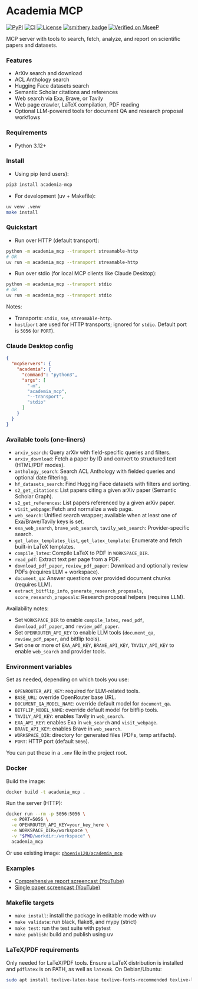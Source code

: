 # Academia MCP

[![PyPI](https://img.shields.io/pypi/v/academia-mcp?label=PyPI%20package)](https://pypi.org/project/academia-mcp/)
[![CI](https://github.com/IlyaGusev/academia_mcp/actions/workflows/python.yml/badge.svg)](https://github.com/IlyaGusev/academia_mcp/actions/workflows/python.yml)
[![License](https://img.shields.io/github/license/IlyaGusev/academia_mcp)](LICENSE)
[![smithery badge](https://smithery.ai/badge/@IlyaGusev/academia_mcp)](https://smithery.ai/server/@IlyaGusev/academia_mcp)
[![Verified on MseeP](https://mseep.ai/badge.svg)](https://mseep.ai/app/e818878b-c3a6-4b3d-a5b4-e54dcd1f1fed)

MCP server with tools to search, fetch, analyze, and report on scientific papers and datasets.

### Features
- ArXiv search and download
- ACL Anthology search
- Hugging Face datasets search
- Semantic Scholar citations and references
- Web search via Exa, Brave, or Tavily
- Web page crawler, LaTeX compilation, PDF reading
- Optional LLM-powered tools for document QA and research proposal workflows

### Requirements
- Python 3.12+

### Install
- Using pip (end users):
```bash
pip3 install academia-mcp
```

- For development (uv + Makefile):
```bash
uv venv .venv
make install
```

### Quickstart
- Run over HTTP (default transport):
```bash
python -m academia_mcp --transport streamable-http
# OR
uv run -m academia_mcp --transport streamable-http
```

- Run over stdio (for local MCP clients like Claude Desktop):
```bash
python -m academia_mcp --transport stdio
# OR
uv run -m academia_mcp --transport stdio
```

Notes:
- Transports: `stdio`, `sse`, `streamable-http`.
- `host`/`port` are used for HTTP transports; ignored for `stdio`. Default port is `5056` (or `PORT`).

### Claude Desktop config
```json
{
  "mcpServers": {
    "academia": {
      "command": "python3",
      "args": [
        "-m",
        "academia_mcp",
        "--transport",
        "stdio"
      ]
    }
  }
}
```

### Available tools (one-liners)
- `arxiv_search`: Query arXiv with field-specific queries and filters.
- `arxiv_download`: Fetch a paper by ID and convert to structured text (HTML/PDF modes).
- `anthology_search`: Search ACL Anthology with fielded queries and optional date filtering.
- `hf_datasets_search`: Find Hugging Face datasets with filters and sorting.
- `s2_get_citations`: List papers citing a given arXiv paper (Semantic Scholar Graph).
- `s2_get_references`: List papers referenced by a given arXiv paper.
- `visit_webpage`: Fetch and normalize a web page.
- `web_search`: Unified search wrapper; available when at least one of Exa/Brave/Tavily keys is set.
- `exa_web_search`, `brave_web_search`, `tavily_web_search`: Provider-specific search.
- `get_latex_templates_list`, `get_latex_template`: Enumerate and fetch built-in LaTeX templates.
- `compile_latex`: Compile LaTeX to PDF in `WORKSPACE_DIR`.
- `read_pdf`: Extract text per page from a PDF.
- `download_pdf_paper`, `review_pdf_paper`: Download and optionally review PDFs (requires LLM + workspace).
- `document_qa`: Answer questions over provided document chunks (requires LLM).
- `extract_bitflip_info`, `generate_research_proposals`, `score_research_proposals`: Research proposal helpers (requires LLM).

Availability notes:
- Set `WORKSPACE_DIR` to enable `compile_latex`, `read_pdf`, `download_pdf_paper`, and `review_pdf_paper`.
- Set `OPENROUTER_API_KEY` to enable LLM tools (`document_qa`, `review_pdf_paper`, and bitflip tools).
- Set one or more of `EXA_API_KEY`, `BRAVE_API_KEY`, `TAVILY_API_KEY` to enable `web_search` and provider tools.

### Environment variables
Set as needed, depending on which tools you use:

- `OPENROUTER_API_KEY`: required for LLM-related tools.
- `BASE_URL`: override OpenRouter base URL.
- `DOCUMENT_QA_MODEL_NAME`: override default model for `document_qa`.
- `BITFLIP_MODEL_NAME`: override default model for bitflip tools.
- `TAVILY_API_KEY`: enables Tavily in `web_search`.
- `EXA_API_KEY`: enables Exa in `web_search` and `visit_webpage`.
- `BRAVE_API_KEY`: enables Brave in `web_search`.
- `WORKSPACE_DIR`: directory for generated files (PDFs, temp artifacts).
- `PORT`: HTTP port (default `5056`).

You can put these in a `.env` file in the project root.

### Docker
Build the image:
```bash
docker build -t academia_mcp .
```

Run the server (HTTP):
```bash
docker run --rm -p 5056:5056 \
  -e PORT=5056 \
  -e OPENROUTER_API_KEY=your_key_here \
  -e WORKSPACE_DIR=/workspace \
  -v "$PWD/workdir:/workspace" \
  academia_mcp
```

Or use existing image: [`phoenix120/academia_mcp`](https://hub.docker.com/repository/docker/phoenix120/academia_mcp)

### Examples
- [Comprehensive report screencast (YouTube)](https://www.youtube.com/watch?v=4bweqQcN6w8)
- [Single paper screencast (YouTube)](https://www.youtube.com/watch?v=IAAPMptJ5k8)

### Makefile targets
- `make install`: install the package in editable mode with uv
- `make validate`: run black, flake8, and mypy (strict)
- `make test`: run the test suite with pytest
- `make publish`: build and publish using uv

### LaTeX/PDF requirements
Only needed for LaTeX/PDF tools. Ensure a LaTeX distribution is installed and `pdflatex` is on PATH, as well as `latexmk`. On Debian/Ubuntu:
```bash
sudo apt install texlive-latex-base texlive-fonts-recommended texlive-latex-extra texlive-science latexmk
```
